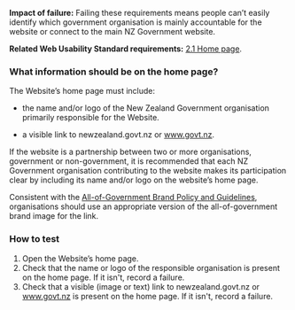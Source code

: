 
**Impact of failure:** Failing these requirements means people can’t easily identify which government organisation is mainly accountable for the website or connect to the main NZ Government website.

**Related Web Usability Standard requirements:** [2.1 Home page](https://webtoolkit.govt.nz/standards/web-usability-standard/#home-page-links).

<div class="details" markdown="1">

### What information should be on the home page?

The Website’s home page must include:

* the name and/or logo of the New Zealand Government organisation primarily responsible for the Website.

* a visible link to newzealand.govt.nz or www.govt.nz.

If the website is a partnership between two or more organisations, government or non-government, it is recommended that each NZ Government organisation contributing to the website makes its participation clear by including its name and/or logo on the website’s home page.

Consistent with the [All-of-Government Brand Policy and Guidelines](http://www.ssc.govt.nz/govt-brand), organisations should use an appropriate version of the all-of-government brand image for the link.

</div>

### How to test

1.	Open the Website’s home page.
2.	Check that the name or logo of the responsible organisation is present on the home page. If it isn't, record a failure.
3. 	Check that a visible (image or text) link to newzealand.govt.nz or www.govt.nz is present on the home page. If it isn't, record a failure.
